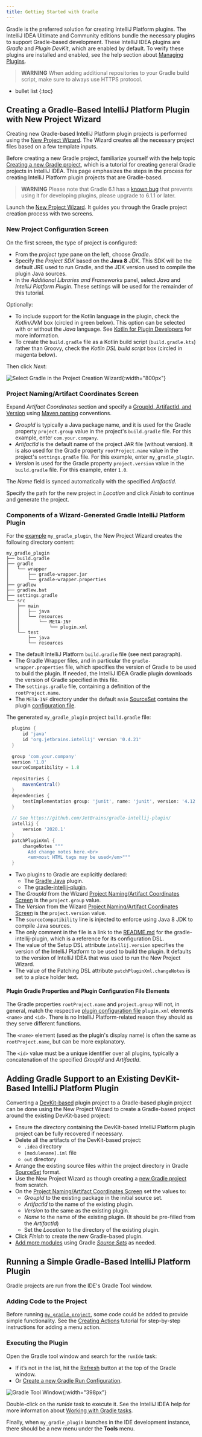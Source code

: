 ```yaml
---
title: Getting Started with Gradle
---
```

<!-- Copyright 2000-2020 JetBrains s.r.o. and other contributors. Use of this source code is governed by the Apache 2.0 license that can be found in the LICENSE file. -->

Gradle is the preferred solution for creating IntelliJ Platform plugins.
The IntelliJ IDEA Ultimate and Community editions bundle the necessary plugins to support Gradle-based development.
These IntelliJ IDEA plugins are _Gradle_ and _Plugin DevKit_, which are enabled by default.
To verify these plugins are installed and enabled, see the help section about [Managing Plugins](https://www.jetbrains.com/help/idea/managing-plugins.html).

> **WARNING** When adding additional repositories to your Gradle build script, make sure to always use HTTPS protocol.

* bullet list
{:toc}

## Creating a Gradle-Based IntelliJ Platform Plugin with New Project Wizard
Creating new Gradle-based IntelliJ Platform plugin projects is performed using the [New Project Wizard](https://www.jetbrains.com/help/idea/gradle.html#project_create_gradle).
The Wizard creates all the necessary project files based on a few template inputs.

Before creating a new Gradle project, familiarize yourself with the help topic [Creating a new Gradle project](https://www.jetbrains.com/help/idea/getting-started-with-gradle.html#create_gradle_project), which is a tutorial for creating general Gradle projects in IntelliJ IDEA.
This page emphasizes the steps in the process for creating IntelliJ Platform plugin projects that are Gradle-based.

> **WARNING** Please note that Gradle 6.1 has a [known bug](https://github.com/gradle/gradle/issues/11966) that prevents using it for developing plugins, please upgrade to 6.1.1 or later.

Launch the [New Project Wizard](https://www.jetbrains.com/help/idea/gradle.html#project_create_gradle).
It guides you through the Gradle project creation process with two screens.

### New Project Configuration Screen
On the first screen, the type of project is configured:
* From the _project type_ pane on the left, choose _Gradle_.
* Specify the _Project SDK_ based on the **Java 8** JDK. 
  This SDK will be the default JRE used to run Gradle, and the JDK version used to compile the plugin Java sources.
* In the _Additional Libraries and Frameworks_ panel, select _Java_ and _IntelliJ Platform Plugin_.
  These settings will be used for the remainder of this tutorial.

Optionally:
  * To include support for the Kotlin language in the plugin, check the _Kotlin/JVM_ box (circled in green below).
    This option can be selected with or without the _Java_ language. See [Kotlin for Plugin Developers](/tutorials/kotlin.md) for more information.
  * To create the `build.gradle` file as a Kotlin build script (`build.gradle.kts`) rather than Groovy, check the _Kotlin DSL build script_ box (circled in magenta below).

Then click _Next_:

![Select Gradle in the Project Creation Wizard](img/step1_new_gradle_project.png){:width="800px"}

### Project Naming/Artifact Coordinates Screen
Expand _Artifact Coordinates_ section and specify a [GroupId, ArtifactId, and Version](https://www.jetbrains.com/help/idea/gradle.html#project_create_gradle) using [Maven naming](https://maven.apache.org/guides/mini/guide-naming-conventions.html) conventions.
* _GroupId_ is typically a Java package name, and it is used for the Gradle property `project.group` value in the project's `build.gradle` file.
  For this example, enter `com.your.company`.
* _ArtifactId_ is the default name of the project JAR file (without version).
  It is also used for the Gradle property `rootProject.name` value in the project's `settings.gradle` file.
  For this example, enter `my_gradle_plugin`.
* _Version_ is used for the Gradle property `project.version` value in the `build.gradle` file. 
  For this example, enter `1.0`.

The _Name_ field is synced automatically with the specified _ArtifactId_.

Specify the path for the new project in _Location_ and click _Finish_ to continue and generate the project. 


### Components of a Wizard-Generated Gradle IntelliJ Platform Plugin
For the [example](#creating-a-gradle-based-intellij-platform-plugin-with-new-project-wizard) `my_gradle_plugin`, the New Project Wizard creates the following directory content:

```text
my_gradle_plugin
├── build.gradle
├── gradle
│   └── wrapper
│       ├── gradle-wrapper.jar
│       └── gradle-wrapper.properties
├── gradlew
├── gradlew.bat
├── settings.gradle
└── src
    ├── main
    │   ├── java
    │   └── resources
    │       └── META-INF
    │           └── plugin.xml
    └── test
        ├── java
        └── resources
```

* The default IntelliJ Platform `build.gradle` file (see next paragraph).
* The Gradle Wrapper files, and in particular the `gradle-wrapper.properties` file, which specifies the version of Gradle to be used to build the plugin.
  If needed, the IntelliJ IDEA Gradle plugin downloads the version of Gradle specified in this file.
* The `settings.gradle` file, containing a definition of the `rootProject.name`.
* The `META-INF` directory under the default `main` [SourceSet](https://docs.gradle.org/current/userguide/java_plugin.html#sec:java_project_layout) contains the plugin [configuration file](/basics/plugin_structure/plugin_configuration_file.md).


The generated `my_gradle_plugin` project `build.gradle` file:

```groovy
  plugins {
      id 'java'
      id 'org.jetbrains.intellij' version '0.4.21'
  }
  
  group 'com.your.company'
  version '1.0' 
  sourceCompatibility = 1.8
  
  repositories {
      mavenCentral()
  } 
  dependencies {
      testImplementation group: 'junit', name: 'junit', version: '4.12'
  }
  
  // See https://github.com/JetBrains/gradle-intellij-plugin/
  intellij {
      version '2020.1'
  }
  patchPluginXml {
      changeNotes """
        Add change notes here.<br>
        <em>most HTML tags may be used</em>"""
  }
```

* Two plugins to Gradle are explicitly declared:
  * The [Gradle Java](https://docs.gradle.org/current/userguide/java_plugin.html) plugin.
  * The [gradle-intellij-plugin](https://github.com/JetBrains/gradle-intellij-plugin/).
* The _GroupId_ from the Wizard [Project Naming/Artifact Coordinates Screen](#project-namingartifact-coordinates-screen) is the `project.group` value.
* The _Version_ from the Wizard [Project Naming/Artifact Coordinates Screen](#project-namingartifact-coordinates-screen) is the `project.version` value.
* The `sourceCompatibility` line is injected to enforce using Java 8 JDK to compile Java sources.
* The only comment in the file is a link to the [README.md](https://github.com/JetBrains/gradle-intellij-plugin/blob/master/README.md) for the gradle-intellij-plugin, which is a reference for its configuration DSL.
* The value of the Setup DSL attribute `intellij.version` specifies the version of the IntelliJ Platform to be used to build the plugin.
  It defaults to the version of IntelliJ IDEA that was used to run the New Project Wizard.
* The value of the Patching DSL attribute `patchPluginXml.changeNotes` is set to a place holder text.



#### Plugin Gradle Properties and Plugin Configuration File Elements
The Gradle properties `rootProject.name` and `project.group` will not, in general, match the respective [plugin configuration file](/basics/plugin_structure/plugin_configuration_file.md) `plugin.xml` elements `<name>` and `<id>`.
There is no IntelliJ Platform-related reason they should as they serve different functions.

The `<name>` element (used as the plugin's display name) is often the same as `rootProject.name`, but can be more explanatory.

The `<id>` value must be a unique identifier over all plugins, typically a concatenation of the specified _GroupId_ and _ArtifactId_.


## Adding Gradle Support to an Existing DevKit-Based IntelliJ Platform Plugin
Converting a [DevKit-based](/basics/getting_started/using_dev_kit.md) plugin project to a Gradle-based plugin project can be done using the New Project Wizard to create a Gradle-based project around the existing DevKit-based project: 
* Ensure the directory containing the DevKit-based IntelliJ Platform plugin project can be fully recovered if necessary.
* Delete all the artifacts of the DevKit-based project:
  * `.idea` directory
  * `[modulename].iml` file
  * `out` directory
* Arrange the existing source files within the project directory in Gradle [SourceSet](https://docs.gradle.org/current/userguide/java_plugin.html#sec:java_project_layout) format. 
* Use the New Project Wizard as though creating a [new Gradle project](#creating-a-gradle-based-intellij-platform-plugin-with-new-project-wizard) from scratch.
* On the [Project Naming/Artifact Coordinates Screen](#project-namingartifact-coordinates-screen) set the values to:
  * _GroupId_ to the existing package in the initial source set.
  * _ArtifactId_ to the name of the existing plugin.
  * _Version_ to the same as the existing plugin.
  * _Name_ to the name of the existing plugin. 
    (It should be pre-filled from the _ArtifactId_)
  * Set the _Location_ to the directory of the existing plugin.
* Click _Finish_ to create the new Gradle-based plugin.
* [Add more modules](https://www.jetbrains.com/help/idea/gradle.html#gradle_add_module) using Gradle [_Source Sets_](https://www.jetbrains.com/help/idea/gradle.html#gradle_source_sets) as needed.


## Running a Simple Gradle-Based IntelliJ Platform Plugin
Gradle projects are run from the IDE's Gradle Tool window.

### Adding Code to the Project
Before running [`my_gradle_project`](#components-of-a-wizard-generated-gradle-intellij-platform-plugin), some code could be added to provide simple functionality.
See the [Creating Actions](/tutorials/action_system/working_with_custom_actions.md) tutorial for step-by-step instructions for adding a menu action. 

### Executing the Plugin 
Open the Gradle tool window and search for the `runIde` task: 
* If it’s not in the list, hit the [Refresh](https://www.jetbrains.com/help/idea/jetgradle-tool-window.html#1eeec055) button at the top of the Gradle window. 
* Or [Create a new Gradle Run Configuration](https://www.jetbrains.com/help/idea/create-run-debug-configuration-gradle-tasks.html).
  
![Gradle Tool Window](img/gradle_tasks_in_tool_window.png){:width="398px"}
   
Double-click on the _runIde_ task to execute it.
See the IntelliJ IDEA help for more information about [Working with Gradle tasks](https://www.jetbrains.com/help/idea/gradle.html#96bba6c3).

Finally, when `my_gradle_plugin` launches in the IDE development instance, there should be a new menu under the **Tools** menu. 
